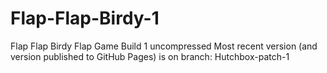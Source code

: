 # Flap-Flap-Birdy-1
Flap Flap Birdy Flap Game Build 1 uncompressed
Most recent version (and version published to GitHub Pages) is on branch: Hutchbox-patch-1
